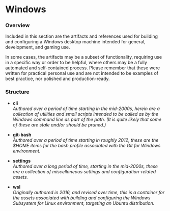 # Windows

### Overview

Included in this section are the artifacts and references used for building and configuring a Windows desktop machine intended for general, development, and gaming use.

In some cases, the artifacts may be a subset of functionality, requiring use in a specific way or order to be helpful, where others may be a fully automated and self-contained process.  Please remember that these were written for practical personal use and are not intended to be examples of best practice, nor polished and production-ready.

### Structure

* **cli**  
  _Authored over a period of time starting in the mid-2000s, herein are a collection of utilities and small scripts intended to be called as by the Windows command line as part of the path.  (It is quite likely that some of these are stale and/or should be pruned.)_
 
* **git-bash**  
  _Authored over a period of time starting in roughly 2012, these are the $HOME items for the bash profile associated with the Git for Windows environment._
  
* **settings**  
  _Authored over a long period of time, starting in the mid-2000s, these are a collection of miscellaneous settings and configuration-related assets._  
  
* **wsl**  
  _Originally authored in 2016, and revised over time, this is a container for the assets associated with building and configuring the Windows Subsystem for Linux environment, targeting an Ubuntu distribution._

